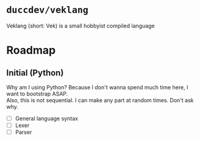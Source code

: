 # `duccdev/veklang`
Veklang (short: Vek) is a small hobbyist compiled language

# Roadmap

## Initial (Python)

Why am I using Python? Because I don't wanna spend much time here, I want to bootstrap ASAP.  
Also, this is not sequential. I can make any part at random times. Don't ask why.

- [ ] General language syntax
- [ ] Lexer
- [ ] Parser
